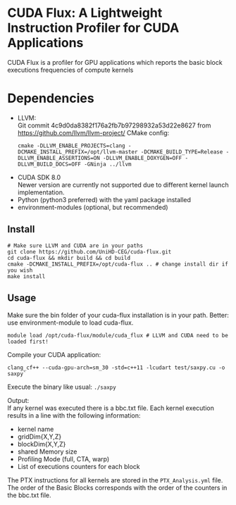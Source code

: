 # CUDA Flux: A Lightweight Instruction Profiler for CUDA Applications

CUDA Flux is a profiler for GPU applications which reports the basic block executions frequencies of compute kernels

# Dependencies

* LLVM:  
  Git commit 4c9d0da8382f176a2fb7b97298932a53d22e8627 from https://github.com/llvm/llvm-project/
  CMake config:
  ```
  cmake -DLLVM_ENABLE_PROJECTS=clang -DCMAKE_INSTALL_PREFIX=/opt/llvm-master -DCMAKE_BUILD_TYPE=Release -DLLVM_ENABLE_ASSERTIONS=ON -DLLVM_ENABLE_DOXYGEN=OFF -DLLVM_BUILD_DOCS=OFF -GNinja ../llvm
  ```
* CUDA SDK 8.0  
  Newer version are currently not supported due to different kernel launch implementation.
* Python (python3 preferred) with the yaml package installed
* environment-modules (optional, but recommended)

## Install

```
# Make sure LLVM and CUDA are in your paths
git clone https://github.com/UniHD-CEG/cuda-flux.git
cd cuda-flux && mkdir build && cd build
cmake -DCMAKE_INSTALL_PREFIX=/opt/cuda-flux .. # change install dir if you wish
make install
```

## Usage

Make sure the bin folder of your cuda-flux installation is in your path.
Better: use environment-module to load cuda-flux.
```
module load /opt/cuda-flux/module/cuda_flux # LLVM and CUDA need to be loaded first!
```

Compile your CUDA application:

```
clang_cf++ --cuda-gpu-arch=sm_30 -std=c++11 -lcudart test/saxpy.cu -o saxpy`
```

Execute the binary like usual: `./saxpy`


Output:  
If any kernel was executed there is a bbc.txt file. Each kernel execution
results in a line with the following information:
* kernel name
* gridDim{X,Y,Z}
* blockDim{X,Y,Z}
* shared Memory size
* Profiling Mode (full, CTA, warp)
* List of executions counters for each block  

The PTX instructions for all kernels are stored in the `PTX_Analysis.yml`
file. The order of the Basic Blocks corresponds with the order of the 
counters in the bbc.txt file.
